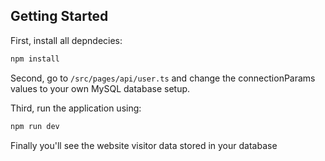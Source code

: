 ## Getting Started

First, install all depndecies:

```bash
npm install
```

Second, go to ```/src/pages/api/user.ts``` and change the connectionParams values to your own MySQL database setup.

Third, run the application using:
```bash
npm run dev
```
Finally you'll see the website visitor data stored in your database


